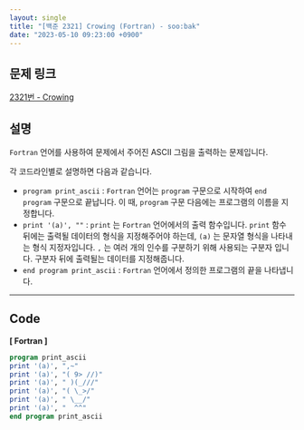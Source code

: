 ```yaml
---
layout: single
title: "[백준 2321] Crowing (Fortran) - soo:bak"
date: "2023-05-10 09:23:00 +0900"
---
```


## 문제 링크
  [2321번 - Crowing](https://www.acmicpc.net/problem/2321)

## 설명
`Fortran` 언어를 사용하여 문제에서 주어진 ASCII 그림을 출력하는 문제입니다. <br>

각 코드라인별로 설명하면 다음과 같습니다. <br>

- `program print_ascii` : `Fortran` 언어는 `program` 구문으로 시작하여 `end program` 구문으로 끝납니다. 이 때, `program` 구문 다음에는 프로그램의 이름을 지정합니다. <br>
- `print '(a)', ""` : `print` 는 `Fortran` 언어에서의 출력 함수입니다. `print` 함수 뒤에는 출력될 데이터의 형식을 지정해주어야 하는데, `(a)` 는 문자열 형식을 나타내는 형식 지정자입니다. `,` 는 여러 개의 인수를 구분하기 위해 사용되는 구분자 입니다. 구분자 뒤에 출력될는 데이터를 지정해줍니다. <br>
- `end program print_ascii` : `Fortran` 언어에서 정의한 프로그램의 끝을 나타냅니다.

- - -

## Code
<b>[ Fortran ] </b>
<br>

  ```fortran
program print_ascii
  print '(a)', ",~"
  print '(a)', "( 9> //)"
  print '(a)', " )(_///"
  print '(a)', "( \_>/"
  print '(a)', " \__/"
  print '(a)', "  ^^"
end program print_ascii
  ```
